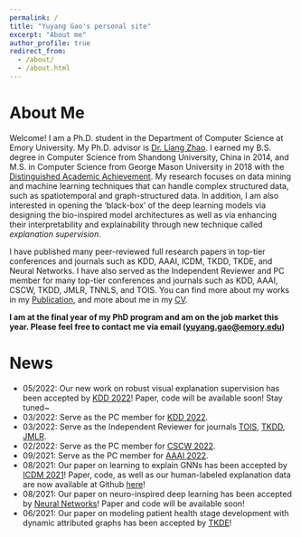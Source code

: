 ```yaml
---
permalink: /
title: "Yuyang Gao's personal site"
excerpt: "About me"
author_profile: true
redirect_from: 
  - /about/
  - /about.html
---
```


About Me
======
Welcome! I am a Ph.D. student in the Department of Computer Science at Emory University. My Ph.D. advisor is [Dr. Liang Zhao](http://cs.emory.edu/~lzhao41/index.htm). I earned my B.S. degree in Computer Science from Shandong University, China in 2014, and M.S. in Computer Science from George Mason University in 2018 with the [Distinguished Academic Achievement](https://cs.gmu.edu/media/uploads/brochure_2019v212.pdf). My research focuses on data mining and machine learning techniques that can handle complex structured data, such as spatiotemporal and graph-structured data. In addition, I am also interested in opening the ‘black-box’ of the deep learning models via designing the bio-inspired model architectures as well as via enhancing their interpretability and explainability through new technique called <em>explanation supervision</em>. 

I have published many peer-reviewed full research papers in top-tier conferences and journals such as KDD, AAAI, ICDM, TKDD, TKDE, and Neural Networks. I have also served as the Independent Reviewer and PC member for many top-tier conferences and journals such as KDD, AAAI, CSCW, TKDD, JMLR, TNNLS, and TOIS. You can find more about my works in my [Publication](/publications/), and more about me in my [CV](/cv/).

**I am at the final year of my PhD program and am on the job market this year. Please feel free to contact me via email (yuyang.gao@emory.edu)**

News
======
* 05/2022: Our new work on robust visual explanation supervision has been accepted by [KDD 2022](https://kdd.org/kdd2022/index.html)! Paper, code will be available soon! Stay tuned~
* 03/2022: Serve as the PC member for [KDD 2022](https://kdd.org/kdd2022/).
* 03/2022: Serve as the Independent Reviewer for journals [TOIS](https://dl.acm.org/journal/tois), [TKDD](https://dl.acm.org/journal/tkdd), [JMLR](https://www.jmlr.org/).
* 02/2022: Serve as the PC member for [CSCW 2022](https://cscw.acm.org/2022/).
* 09/2021: Serve as the PC member for [AAAI 2022](https://aaai.org/Conferences/AAAI-22/).
* 08/2021: Our paper on learning to explain GNNs has been accepted by [ICDM 2021](https://icdm2021.auckland.ac.nz/)! Paper, code, as well as our human-labeled explanation data are now available at Github [here](https://github.com/YuyangGao/GNES)!
* 08/2021: Our paper on neuro-inspired deep learning has been accepted by [Neural Networks](https://www.journals.elsevier.com/neural-networks)! Paper and code will be available soon!
* 06/2021: Our paper on modeling patient health stage development with dynamic attributed graphs has been accepted by [TKDE](https://ieeexplore.ieee.org/xpl/RecentIssue.jsp?punumber=69)! 

<script type='text/javascript' id='clustrmaps' src='//cdn.clustrmaps.com/map_v2.js?cl=ffffff&w=300&t=tt&d=wCOebEYBW1at8kUgFzwn93ofWhY_l-zJPQ-u5DpDfLE&co=2d78ad&cmo=3acc3a&cmn=ff5353&ct=ffffff'></script>
